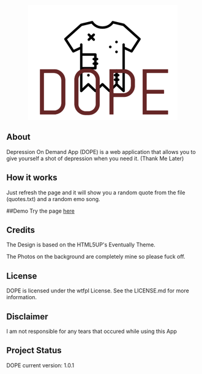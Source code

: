 <p align="center"><img src="https://raw.githubusercontent.com/NickTehPro/DOPE/master/logo.png" /></p>

## About
Depression On Demand App (DOPE) is a web application that allows you to give yourself a shot of depression when you need it.
(Thank Me Later)

## How it works
Just refresh the page and it will show you a random quote from the file (quotes.txt) and a random emo song.

##Demo
Try the page <a href="https://dope.nickadam.me/">here</a>

## Credits
The Design is based on the HTML5UP's Eventually Theme.

The Photos on the background are completely mine so please fuck off.

## License

DOPE is licensed under the wtfpl License. See the LICENSE.md for more information.

## Disclaimer
I am not responsible for any tears that occured while using this App

## Project Status 
DOPE current version: 1.0.1